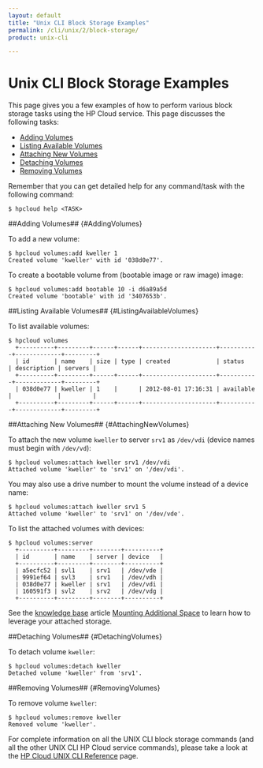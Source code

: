 ```yaml
---
layout: default
title: "Unix CLI Block Storage Examples"
permalink: /cli/unix/2/block-storage/
product: unix-cli

---
```

# Unix CLI Block Storage Examples

This page gives you a few examples of how to perform various block storage tasks using the HP Cloud service.  This page discusses the following tasks:

* [Adding Volumes](#AddingVolumes)
* [Listing Available Volumes](#ListingAvailableVolumes)
* [Attaching New Volumes](#AttachingNewVolumes)
* [Detaching Volumes](#DetachingVolumes)
* [Removing Volumes](#RemovingVolumes)

Remember that you can get detailed help for any command/task with the following command:

    $ hpcloud help <TASK>

##Adding Volumes## {#AddingVolumes}

To add a new volume:

    $ hpcloud volumes:add kweller 1
    Created volume 'kweller' with id '038d0e77'.

To create a bootable volume from (bootable image or raw image) image:

    $ hpcloud volumes:add bootable 10 -i d6a89a5d
    Created volume 'bootable' with id '3407653b'.

##Listing Available Volumes## {#ListingAvailableVolumes}

To list available volumes:

    $ hpcloud volumes
      +----------+---------+------+------+---------------------+-----------+-------------+---------+
      | id       | name    | size | type | created             | status    | description | servers |
      +----------+---------+------+------+---------------------+-----------+-------------+---------+
      | 038d0e77 | kweller | 1    |      | 2012-08-01 17:16:31 | available |             |         |
      +----------+---------+------+------+---------------------+-----------+-------------+---------+

##Attaching New Volumes## {#AttachingNewVolumes}

To attach the new volume `kweller` to server `srv1` as `/dev/vdi` (device names must begin with `/dev/vd`):

    $ hpcloud volumes:attach kweller srv1 /dev/vdi
    Attached volume 'kweller' to 'srv1' on '/dev/vdi'.

You may also use a drive number to mount the volume instead of a device name:

    $ hpcloud volumes:attach kweller srv1 5
    Attached volume 'kweller' to 'srv1' on '/dev/vde'.

To list the attached volumes with devices:

    $ hpcloud volumes:server
      +----------+---------+--------+----------+
      | id       | name    | server | device   |
      +----------+---------+--------+----------+
      | a5ecfc52 | svl1    | srv1   | /dev/vde |
      | 9991ef64 | svl3    | srv1   | /dev/vdh |
      | 038d0e77 | kweller | srv1   | /dev/vdi |
      | 160591f3 | svl2    | srv2   | /dev/vdg |
      +----------+---------+--------+----------+

See the [knowledge base](https://community.hpcloud.com/knowledge-base) article [Mounting Additional Space](https://community.hpcloud.com/article/mounting-additional-space) to learn how to leverage your attached storage.

##Detaching Volumes## {#DetachingVolumes}

To detach volume `kweller`:

    $ hpcloud volumes:detach kweller
    Detached volume 'kweller' from 'srv1'.

##Removing Volumes## {#RemovingVolumes}

To remove volume `kweller`:

    $ hpcloud volumes:remove kweller
    Removed volume 'kweller'.

For complete information on all the UNIX CLI block storage commands (and all the other UNIX CLI HP Cloud service commands), please take a look at the [HP Cloud UNIX CLI Reference](/cli/unix/2/reference) page.
